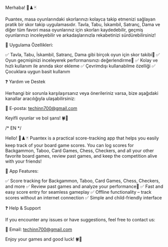 Merhaba! 🎲♟️🃏

Puantex, masa oyunlarındaki skorlarınızı kolayca takip etmenizi sağlayan pratik bir skor takip uygulamasıdır. Tavla, Tabu, İskambil, Satranç, Dama ve diğer tüm favori masa oyunlarınız için skorları kaydedebilir, geçmiş oyunlarınızı inceleyebilir ve arkadaşlarınızla rekabetinizi sürdürebilirsiniz!

📌 Uygulama Özellikleri:

✅ Tavla, Tabu, İskambil, Satranç, Dama gibi birçok oyun için skor takibi ✅ Oyun geçmişinizi inceleyerek performansınızı değerlendirme ✅ Kolay ve hızlı kullanım ile anında skor ekleme
✅ Çevrimdışı kullanabilme özelliği
✅ Çocuklara uygun basit kullanım

❓ Yardım ve Destek

Herhangi bir sorunla karşılaşırsanız veya önerileriniz varsa, bize aşağıdaki kanallar aracılığıyla ulaşabilirsiniz:

📧 E-posta: techinn700@gmail.com

Keyifli oyunlar ve bol şans! 🍀🎉


/* EN */

Hello! 🎲♟️🃏
Puantex is a practical score-tracking app that helps you easily keep track of your board game scores. You can log scores for Backgammon, Taboo, Card Games, Chess, Checkers, and all your other favorite board games, review past games, and keep the competition alive with your friends!

📌 App Features:

✅ Score tracking for Backgammon, Taboo, Card Games, Chess, Checkers, and more
✅ Review past games and analyze your performance
✅ Fast and easy score entry for seamless gameplay
✅ Offline functionality – track scores without an internet connection
✅ Simple and child-friendly interface

❓ Help & Support

If you encounter any issues or have suggestions, feel free to contact us:

📧 Email: techinn700@gmail.com

Enjoy your games and good luck! 🍀🎉


